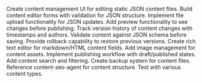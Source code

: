 Create content management UI for editing static JSON content files. Build content editor forms with validation for JSON structure. Implement file upload functionality for JSON updates. Add preview functionality to see changes before publishing. Track version history of content changes with timestamps and authors. Validate content against JSON schema before saving. Provide rollback capability to restore previous versions. Create rich text editor for markdown/HTML content fields. Add image management for content assets. Implement publishing workflow with draft/published states. Add content search and filtering. Create backup system for content files. Reference content-seo-agent for content structure. Test with various content types.
